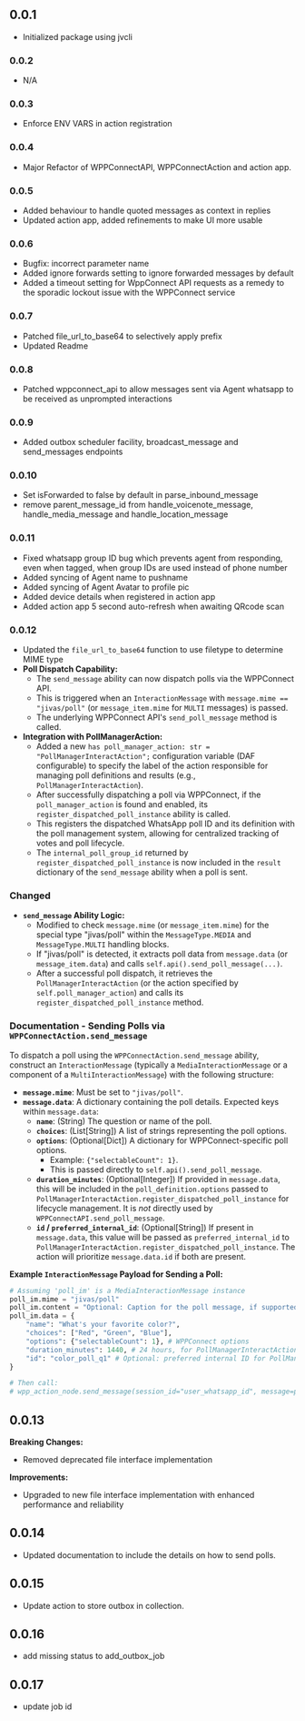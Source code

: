 ## 0.0.1
- Initialized package using jvcli

### 0.0.2
- N/A

### 0.0.3
- Enforce ENV VARS in action registration

### 0.0.4
- Major Refactor of WPPConnectAPI, WPPConnectAction and action app.

### 0.0.5
- Added behaviour to handle quoted messages as context in replies
- Updated action app, added refinements to make UI more usable

### 0.0.6
- Bugfix: incorrect parameter name
- Added ignore forwards setting to ignore forwarded messages by default
- Added a timeout setting for WppConnect API requests as a remedy to the sporadic lockout issue with the WPPConnect service

### 0.0.7
- Patched file_url_to_base64 to selectively apply prefix
- Updated Readme

### 0.0.8
- Patched wppconnect_api to allow messages sent via Agent whatsapp to be received as unprompted interactions

### 0.0.9
- Added outbox scheduler facility, broadcast_message and send_messages endpoints

### 0.0.10
- Set isForwarded to false by default in parse_inbound_message
- remove parent_message_id from handle_voicenote_message, handle_media_message and handle_location_message

### 0.0.11
- Fixed whatsapp group ID bug which prevents agent from responding, even when tagged, when group IDs are used instead of phone number
- Added syncing of Agent name to pushname
- Added syncing of Agent Avatar to profile pic
- Added device details when registered in action app
- Added action app 5 second auto-refresh when awaiting QRcode scan

### 0.0.12
- Updated the `file_url_to_base64` function to use filetype to determine MIME type
- **Poll Dispatch Capability:**
  - The `send_message` ability can now dispatch polls via the WPPConnect API.
  - This is triggered when an `InteractionMessage` with `message.mime == "jivas/poll"` (or `message_item.mime` for `MULTI` messages) is passed.
  - The underlying WPPConnect API's `send_poll_message` method is called.
- **Integration with PollManagerAction:**
  - Added a new `has poll_manager_action: str = "PollManagerInteractAction";` configuration variable (DAF configurable) to specify the label of the action responsible for managing poll definitions and results (e.g., `PollManagerInteractAction`).
  - After successfully dispatching a poll via WPPConnect, if the `poll_manager_action` is found and enabled, its `register_dispatched_poll_instance` ability is called.
  - This registers the dispatched WhatsApp poll ID and its definition with the poll management system, allowing for centralized tracking of votes and poll lifecycle.
  - The `internal_poll_group_id` returned by `register_dispatched_poll_instance` is now included in the `result` dictionary of the `send_message` ability when a poll is sent.

### Changed

- **`send_message` Ability Logic:**
  - Modified to check `message.mime` (or `message_item.mime`) for the special type "jivas/poll" within the `MessageType.MEDIA` and `MessageType.MULTI` handling blocks.
  - If "jivas/poll" is detected, it extracts poll data from `message.data` (or `message_item.data`) and calls `self.api().send_poll_message(...)`.
  - After a successful poll dispatch, it retrieves the `PollManagerInteractAction` (or the action specified by `self.poll_manager_action`) and calls its `register_dispatched_poll_instance` method.

### Documentation - Sending Polls via `WPPConnectAction.send_message`

To dispatch a poll using the `WPPConnectAction.send_message` ability, construct an `InteractionMessage` (typically a `MediaInteractionMessage` or a component of a `MultiInteractionMessage`) with the following structure:

- **`message.mime`**: Must be set to `"jivas/poll"`.
- **`message.data`**: A dictionary containing the poll details. Expected keys within `message.data`:
    - **`name`**: (String) The question or name of the poll.
    - **`choices`**: (List[String]) A list of strings representing the poll options.
    - **`options`**: (Optional[Dict]) A dictionary for WPPConnect-specific poll options.
        - Example: `{"selectableCount": 1}`.
        - This is passed directly to `self.api().send_poll_message`.
    - **`duration_minutes`**: (Optional[Integer]) If provided in `message.data`, this will be included in the `poll_definition.options` passed to `PollManagerInteractAction.register_dispatched_poll_instance` for lifecycle management. It is *not* directly used by `WPPConnectAPI.send_poll_message`.
    - **`id` / `preferred_internal_id`**: (Optional[String]) If present in `message.data`, this value will be passed as `preferred_internal_id` to `PollManagerInteractAction.register_dispatched_poll_instance`. The action will prioritize `message.data.id` if both are present.

**Example `InteractionMessage` Payload for Sending a Poll:**

```python
# Assuming 'poll_im' is a MediaInteractionMessage instance
poll_im.mime = "jivas/poll"
poll_im.content = "Optional: Caption for the poll message, if supported by WPPConnect for polls."
poll_im.data = {
    "name": "What's your favorite color?",
    "choices": ["Red", "Green", "Blue"],
    "options": {"selectableCount": 1}, # WPPConnect options
    "duration_minutes": 1440, # 24 hours, for PollManagerInteractAction
    "id": "color_poll_q1" # Optional: preferred internal ID for PollManagerInteractAction
}

# Then call:
# wpp_action_node.send_message(session_id="user_whatsapp_id", message=poll_im)
```

## 0.0.13

**Breaking Changes:**
- Removed deprecated file interface implementation

**Improvements:**
- Upgraded to new file interface implementation with enhanced performance and reliability

## 0.0.14

- Updated documentation to include the details on how to send polls.

## 0.0.15
- Update action to store outbox in collection.

## 0.0.16
- add missing status to add_outbox_job

## 0.0.17
- update job id

